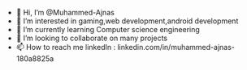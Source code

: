 - 👋 Hi, I’m @Muhammed-Ajnas
- 👀 I’m interested in gaming,web development,android development
- 🌱 I’m currently learning Computer science engineering
- 💞️ I’m looking to collaborate on many projects
- 📫 How to reach me linkedIn : linkedin.com/in/muhammed-ajnas-180a8825a
      
    
<!---
Muhammed-Ajnas/Muhammed-Ajnas is a ✨ special ✨ repository because its `README.md` (this file) appears on your GitHub profile.
You can click the Preview link to take a look at your changes.
--->
